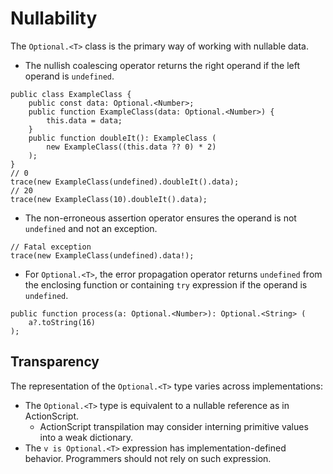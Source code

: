 # Nullability

The `Optional.<T>` class is the primary way of working with nullable data.

* The nullish coalescing operator returns the right operand if the left operand is `undefined`.

```
public class ExampleClass {
    public const data: Optional.<Number>;
    public function ExampleClass(data: Optional.<Number>) {
        this.data = data;
    }
    public function doubleIt(): ExampleClass (
        new ExampleClass((this.data ?? 0) * 2)
    );
}
// 0
trace(new ExampleClass(undefined).doubleIt().data);
// 20
trace(new ExampleClass(10).doubleIt().data);
```

* The non-erroneous assertion operator ensures the operand is not `undefined` and not an exception.

```
// Fatal exception
trace(new ExampleClass(undefined).data!);
```

* For `Optional.<T>`, the error propagation operator returns `undefined` from the enclosing function or containing `try` expression if the operand is `undefined`.

```
public function process(a: Optional.<Number>): Optional.<String> (
    a?.toString(16)
);
```

## Transparency

The representation of the `Optional.<T>` type varies across implementations:

* The `Optional.<T>` type is equivalent to a nullable reference as in ActionScript.
  * ActionScript transpilation may consider interning primitive values into a weak dictionary.
* The `v is Optional.<T>` expression has implementation-defined behavior. Programmers should not rely on such expression.